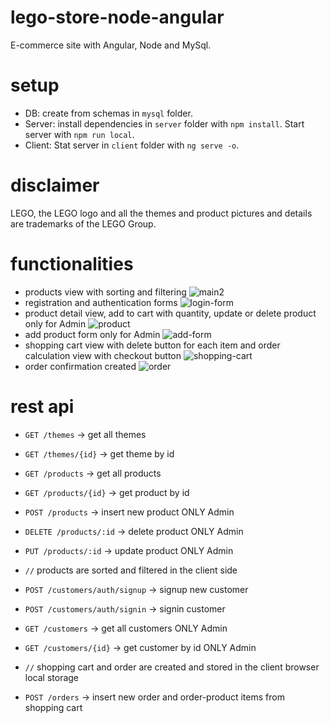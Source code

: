 # lego-store-node-angular
E-commerce site with Angular, Node and MySql. 

# setup
- DB: create from schemas in `mysql` folder.
- Server: install dependencies in `server` folder with `npm install`. Start server with `npm run local`.
- Client: Stat server in `client` folder with `ng serve -o`.

# disclaimer
LEGO, the LEGO logo and all the themes and product pictures and details are trademarks of the LEGO Group. 

# functionalities
- products view with sorting and filtering
![main2](https://user-images.githubusercontent.com/62688644/135043644-a27ef838-e1e5-4231-973b-f3cfed803c65.PNG)
- registration and authentication forms
![login-form](https://user-images.githubusercontent.com/62688644/135043797-40ac78ee-d423-4cfc-8322-8813d8032f2c.PNG)
- product detail view, add to cart with quantity, update or delete product only for Admin
![product](https://user-images.githubusercontent.com/62688644/135043947-12d2683c-71f7-4212-9c3e-57c9bafb8108.PNG)
- add product form only for Admin
![add-form](https://user-images.githubusercontent.com/62688644/135044361-fa91373b-5ec3-4085-883a-de1ab1d3b5dd.PNG)
- shopping cart view with delete button for each item and order calculation view with checkout button
![shopping-cart](https://user-images.githubusercontent.com/62688644/135044271-837cc999-db63-4729-8c8b-fb1b723e04b4.PNG)
- order confirmation created
![order](https://user-images.githubusercontent.com/62688644/135044506-fd528321-e9e7-4ed3-a723-3c4c2a797df1.PNG)

# rest api
- `GET /themes` -> get all themes
- `GET /themes/{id}` -> get theme by id

- `GET /products` -> get all products
- `GET /products/{id}` -> get product by id
- `POST /products` -> insert new product ONLY Admin 
- `DELETE /products/:id` -> delete product ONLY Admin
- `PUT /products/:id` -> update product ONLY Admin
- `//` products are sorted and filtered in the client side

- `POST /customers/auth/signup` -> signup new customer
- `POST /customers/auth/signin` -> signin customer
- `GET /customers` -> get all customers ONLY Admin
- `GET /customers/{id}` -> get customer by id ONLY Admin

- `//` shopping cart and order are created and stored in the client browser local storage
- `POST /orders` -> insert new order and order-product items from shopping cart 










